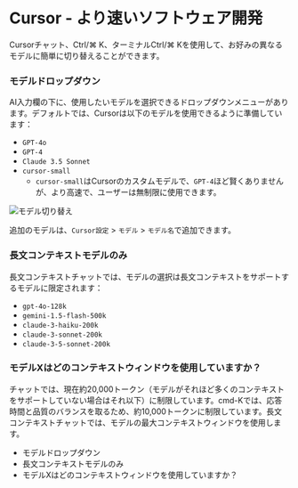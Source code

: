 # Cursor - より速いソフトウェア開発

Cursorチャット、Ctrl/⌘ K、ターミナルCtrl/⌘ Kを使用して、お好みの異なるモデルに簡単に切り替えることができます。

### モデルドロップダウン

AI入力欄の下に、使用したいモデルを選択できるドロップダウンメニューがあります。デフォルトでは、Cursorは以下のモデルを使用できるように準備しています：

- `GPT-4o`
- `GPT-4`
- `Claude 3.5 Sonnet`
- `cursor-small`
  - `cursor-small`はCursorのカスタムモデルで、`GPT-4`ほど賢くありませんが、より高速で、ユーザーは無制限に使用できます。

![モデル切り替え](https://mintlify.s3-us-west-1.amazonaws.com/cursor/images/advanced/model-toggle.png)

追加のモデルは、`Cursor設定` > `モデル` > `モデル名`で追加できます。

### 長文コンテキストモデルのみ

長文コンテキストチャットでは、モデルの選択は長文コンテキストをサポートするモデルに限定されます：

- `gpt-4o-128k`
- `gemini-1.5-flash-500k`
- `claude-3-haiku-200k`
- `claude-3-sonnet-200k`
- `claude-3-5-sonnet-200k`

### モデルXはどのコンテキストウィンドウを使用していますか？

チャットでは、現在約20,000トークン（モデルがそれほど多くのコンテキストをサポートしていない場合はそれ以下）に制限しています。cmd-Kでは、応答時間と品質のバランスを取るため、約10,000トークンに制限しています。長文コンテキストチャットでは、モデルの最大コンテキストウィンドウを使用します。

- モデルドロップダウン
- 長文コンテキストモデルのみ
- モデルXはどのコンテキストウィンドウを使用していますか？
